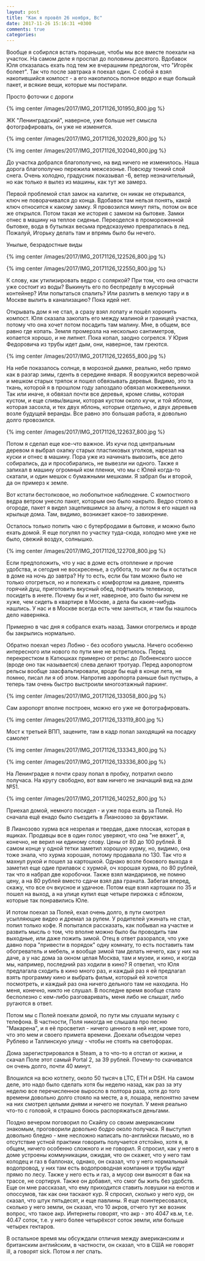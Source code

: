 ```yaml
---
layout: post
title: "Как я провёл 26 ноября, Вс"
date: 2017-11-26 15:16:31 +0300
comments: true
categories: 
---
```

Вообще я собирлся встать пораньше, чтобы мы все вместе поехали на участок. На самом деле я проспал до половины десятого. Вдобавок Юля отказалась ехать под тем же вчерашним предлогом, что "Игорёк болеет". Так что после завтрака я поехал один. С собой я взял накопившийся компост - а его накопилось полное ведро и еще большй пакет, и всякие вещи, которые мы постирали.

Просто фоточки с дороги

{% img center /images/2017/IMG_20171126_101950_800.jpg %}

ЖК "Ленинградский", наверное, уже больше нет смысла фотографировать, он уже не изменится.

{% img center /images/2017/IMG_20171126_102029_800.jpg %}

{% img center /images/2017/IMG_20171126_102040_800.jpg %}

До участка добрался благополучно, на вид ничего не изменилось. Наша дорога благополучно пережила межсезонье. Повсюду тонкий слой снега. Очень холодно, градусник показывал -6, ветер незначительный, но как только я вылез из машины, как тут же замерз. 

Первой проблемой стал замок на калитке, он никак не открывался, ключ не поворачивался до конца. Вдобавок там нельзя понять, какой ключ относится к какому замку. Я провозился минут пять, потом он все же открылся. Потом такая же история с замком на бытовке. Замки отнес в машину на теплое сиденье. Переоделся в промороженной бытовке, вода в бутылках весьма предсказуемо превратилась в лед. Пожалуй, Игорьку делать там и впрямь было бы нечего.

Унылые, безрадостные виды

{% img center /images/2017/IMG_20171126_122526_800.jpg %}


{% img center /images/2017/IMG_20171126_122550_800.jpg %}

К слову, как утилизировать ведро с соляркой? При том, что она отчасти уже состоит из воды? Выкинуть его по беспределу в мусорный контейнер? Или попытаться спалить? Или разлить в мелкую тару и в Москве вылить в канализацию? Пока идей нет.

Открывать дом я не стал, а сразу взял лопату и пошёл хоронить компост. Юля сказала закопать его между малиной и границей участка, потому что она хочет потом посадить там малину. Мне, в общем, все равно где копать. Земля промерзла на несколько сантиметров, копается хорошо, и не липнет. Пока копал, заодно согрелся. У Юрия Федоровича из трубы идет дым, они, наверное, там греются.

{% img center /images/2017/IMG_20171126_122655_800.jpg %}

На небе показалось солнце, в морозной дымке, реально, небо прямо как в разгар зимы, гденть в середине января. Я вооружился веревочкой и мешком старых тряпок и пошел обвязывать деревья. Видимо, это та ткань, которой я в прошлом году запоздало обвязал можжевельники. Так или иначе, я обвязал почти все деревья, кроме сливы, которая кустом, и еще сливы/вишни, которая кустом около кучи, и той яблони, которая засохла, и тех двух яблонь, которые отдельно, и двух деревьев возле будущей веранды. Все равно это большая работа, я довольно долго провозился.

{% img center /images/2017/IMG_20171126_122637_800.jpg %}

Потом я сделал еще кое-что важное. Из кучи под центральным деревом я выбрал охапку старых пластиковых уголков, нарезал на куски и отнес в машину. Пора уже из начинать вывозить, все дето собирались, да и прособирались, не вывезли ни одного. Также я запихал в машину огромный ком пленки, что мы с Юлей когда-то скатали, и один мешок с бумажными мешками. Я забрал бы и второй, да он примерз к земле.

Вот кстати бестолковое, но любопытное наблюдение. С компостного ведра ветром унесло пакет, которым оно было накрыто. Ведро стояло в огороде, пакет я видел зацепившимся за алычу, а потом я его нашел на крыльце дома. Там, видимо, возникает какое-то завихрение.

Осталось только попить чаю с бутербродами в бытовке, и можно было ехать домой. Я еще погулял по участку туда-сюда, холодно мне уже не было, свежий воздух, солнышко.

{% img center /images/2017/IMG_20171126_122708_800.jpg %}

Если предположить, что у нас в доме есть отопление и прочие удобства, и сегодня не воскресенье, а суббота, то мог ли бы я остаться в доме на ночь до завтра? Ну то есть, если бы там можно было не только отогреться, но и полежать с комфортом на диване, принять горячий душ, приготовить вкусный обед, пофтыкать телевизор, посидеть в инете. Почему бы и нет, наверное, это было бы ничем не хуже, чем сидеть в квартире в Москве, а дела бы какие-нибудь нашлись. У нас и в Москве всегда есть чем заняться, и там бы нашлось дело наверняка. 

Примерно в час дня я собрался ехать назад. Замки отогрелись и вроде бы закрылись нормально. 

Обратно поехал через Лобню - без особого умысла. Ничего особенно интересного или нового по пути мне не встретилось. Перед перекрестком в Катюшках примерно от рельс до Лобненского шоссе (вроде оно так называется) слева делают тротуар. Перед аэропортом рельсы вообще заасфальтировали, вроде бы ещё в конце лета, не помню, писал ли я об этом. Напротив аэропорта раньше был пустырь, а теперь там очень быстро выстроили многоэтажный паркинг. 

{% img center /images/2017/IMG_20171126_133058_800.jpg %}

Сам аэропорт вполне построен, можно его уже не фотографировать.

{% img center /images/2017/IMG_20171126_133119_800.jpg %}

Мост к третьей ВПП, зацените, там в кадр попал заходящий на посадку самолет

{% img center /images/2017/IMG_20171126_133343_800.jpg %}

{% img center /images/2017/IMG_20171126_133336_800.jpg %}

На Ленинградке я почти сразу попал в пробку, потратил около получаса. На кругу свободно, вот вам ничего не значащий вид на дом №51.

{% img center /images/2017/IMG_20171126_140252_800.jpg %}

Приехал домой, немного посидел - и уже пора ехать за Полей. Но сначала ещё енадо было съездить в Лианозово за фруктами.

В Лианозово хурма вся незрелая и твердая, даже плоская, которая в ящиках. Продавцы все в один голос уверяют, что она "не вяжет", я, конечно, не верил ни единому слову. Цены от 80 до 100 рублей. В самом конце у одной тетки заметил хорошую хурму, но, видимо, она тоже знала, что хурма хорошая, потому продавала по 130. Так что я махнул рукой и пошел за картошкой. Однако возле бокового выхода я заметил еще одие прилавок с хурмой, оч хорошая хурма, по 80 рублей, так что я набрал две коробочки. Также взял мандаринов, не помню цену, а на 80 рублей вместо сдачи взял два граната. Забегая вперед, скажу, что все оч вкусное и удачное. Потом еще взял картошки по 35 и пошел на выход, а на улице купил еще четыре пирожка с яблоком, которые так понравились Юле.

И потом поехал за Полей, ехал очень долго, в пути смотрел усыпляющие видео и дремал за рулем. У родителей ужинать не стал, попил только кофе. Я попытался рассказать, как побывал на участке и развить мысль о том, что вполне можно было бы проводить там выходные, или даже пожить зимой. Отец в ответ разорался, что уже давно пора "привести в порядок" одну комнату, то есть поставить там обогреватель и мебель, и вообще зимой там делать нечего, как у них на даче, а у нас дома за окном целая Москва, там и музеи, и кино, и когда мы, например, последний раз ходили в кино? Я ответил, что Юля предлагала сходить в кино много раз, и каждый раз я ей предлагал взять программу кино и выбрать фильм, который ей хочется посмотреть, и каждый раз она ничего дельного там не находила. Но меня, конечно, никто не слушал. В последне время вообще стало бесполезно с кем-либо разговаривать, меня либо не слышат, либо ругаются в ответ.

Потом мы с Полей поехали домой, по пути мы слушали музыку с телефона. В частности, Поля никогда не слышала про песню "Макарена", и я её просветил - ничего ценного в ней нет, кроме того, что это мем и своего примета времени. Доехали объездом через Рублево и Таллинскую улицу - чтобы не стоять на светофорах. 

Дома зарегистрировался в Steam, а то что-то я отстал от жизни, и скачал Поле этот самый Portal 2, за 39 рублей. Почему-то скачивался он очень долго, почти 40 минут.

Влошился на всю котлету, около 50 тысяч в LTC, ETH и DSH. На самом деле, это надо было сделать хотя бы неделю назад, как раз за эту неделю все перечисленное выросло в полтора раза, хотя до того времени довольно долго стояло на месте, а я, лошара, непонятно зачем на них смотрел целыми днями и ничего не покупал. У меня реально что-то с головой, я страшно боюсь распоряжаться деньгами.

Поздно вечером поговорил по Скайпу со своим американским знакомым, проговорили довольно бодро около получаса. Я выступил довольно бледно - мне несложно написать по-английски письмо, но в отсутствие устной практики говорить получается отстойно, хотя я, в общем, ничего особенно сложного и не говорил. Я спросил, как у него в доме устроены коммуникации, ожидая, что он скажет, что у него там колодец и газ в баллонах, однако, он сказал, что у него нормальный водопровод, у них там есть водопроводная компания и трубы идут прямо по лесу. Также у него есть и газ, а мусор они выносят в бак на трассе, не сортируя. Также он добавил, что смог бы жить без удобств. Еще он мне рассказал, что ему приходится ставить ловушки на енотов и опоссумов, так как они таскают кур. Я спросил, сколько у него кур, он сказал, что штук пятьдесят, и еще павлины. Я еще поинтересовался, сколько у него земли, он сказал, что 10 акров, отчего тут же возник вопрос, что такое акр. Интернеты говорят, что акр - это 4047 кв.м, т.е. 40.47 соток, т.е. у него более четырёхсот соток земли, или больше четырех гектаров.

В остальное время мы обсуждали отличия между американским и британским английским, в частности, он сказал, что в США не говорят ill, а говорят sick. Потом я лег спать.  
